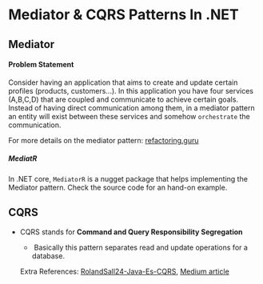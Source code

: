 # Mediator & CQRS Patterns In .NET





## Mediator 

#### Problem Statement

Consider having an application that aims to create and update certain profiles (products, customers...).  In this application you have four services (A,B,C,D) that are coupled and communicate to achieve certain goals. Instead of having direct communication among them, in a mediator pattern an entity will exist between these services and somehow `orchestrate` the communication.

For more details on the mediator pattern: [refactoring.guru](https://refactoring.guru/design-patterns/mediator) 



##### MediatR

In .NET core, `MediatorR` is a nugget package that helps implementing the Mediator pattern. Check the source code for an hand-on example.



## CQRS

* CQRS stands for **Command and Query Responsibility Segregation**

  * ​	 Basically this pattern separates read and update operations for a database.

  Extra References: [RolandSall24-Java-Es-CQRS](https://github.com/RolandSall/Microservices-Concepts/blob/main/event-driven-microservices/java/README.md), [Medium article](https://medium.com/design-microservices-architecture-with-patterns/cqrs-design-pattern-in-microservices-architectures-5d41e359768c)






